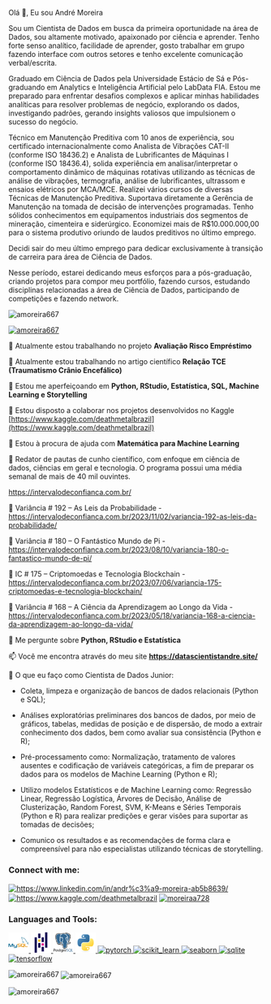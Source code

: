 Olá 👋, Eu sou André Moreira</h1>

Sou um Cientista de Dados em busca da primeira oportunidade na área de Dados, sou altamente motivado, apaixonado por ciência e aprender. Tenho forte senso analítico, facilidade de aprender, gosto trabalhar em grupo fazendo interface com outros setores e tenho excelente comunicação verbal/escrita.

Graduado em Ciência de Dados pela Universidade Estácio de Sá e Pós-graduando em Analytics e Inteligência Artificial pelo LabData FIA. Estou me preparado para enfrentar desafios complexos e aplicar minhas habilidades analíticas para resolver problemas de negócio, explorando os dados, investigando padrões, gerando insights valiosos que impulsionem o sucesso do negócio. 

Técnico em Manutenção Preditiva com 10 anos de experiência, sou certificado internacionalmente como Analista de Vibrações CAT-II (conforme ISO 18436.2) e Analista de Lubrificantes de Máquinas I (conforme ISO 18436.4), solida experiência em analisar/interpretar o comportamento dinâmico de máquinas rotativas utilizando as técnicas de análise de vibrações, termografia, análise de lubrificantes, ultrassom e ensaios elétricos por MCA/MCE. Realizei vários cursos de diversas Técnicas de Manutenção Preditiva. Suportava diretamente a Gerência de Manutenção na tomada de decisão de intervenções programadas. Tenho sólidos conhecimentos em equipamentos industriais dos segmentos de mineração, cimenteira e siderúrgico. Economizei mais de R$10.000.000,00 para o sistema produtivo oriundo de laudos preditivos no último emprego.

Decidi sair do meu último emprego para dedicar exclusivamente à transição de carreira para área de Ciência de Dados.

Nesse período, estarei dedicando meus esforços para a pós-graduação, criando projetos para compor meu portfólio, fazendo cursos, estudando disciplinas relacionadas a área de Ciência de Dados, participando de competições e fazendo network.</h3>

<p align="left"> <img src="https://komarev.com/ghpvc/?username=amoreira667&label=Profile%20views&color=0e75b6&style=flat" alt="amoreira667" /> </p>

<p align="left"> <a href="https://github.com/ryo-ma/github-profile-trophy"><img src="https://github-profile-trophy.vercel.app/?username=amoreira667" alt="amoreira667" /></a> </p>

🔭 Atualmente estou trabalhando no projeto **Avaliação Risco Empréstimo**

🔭 Atualmente estou trabalhando no artigo científico **Relação TCE (Traumatismo Crânio Encefálico)**

🌱 Estou me aperfeiçoando em **Python, RStudio, Estatística, SQL, Machine Learning e Storytelling**

👯 Estou disposto a colaborar nos projetos desenvolvidos no Kaggle [https://www.kaggle.com/deathmetalbrazil](https://www.kaggle.com/deathmetalbrazil)

🤝 Estou à procura de ajuda com **Matemática para Machine Learning**

📝 Redator de pautas de cunho científico, com enfoque em ciência de dados, ciências em geral e tecnologia. O programa possui uma média semanal de mais de 40 mil ouvintes.

https://intervalodeconfianca.com.br/

📝 Variância # 192 – As Leis da Probabilidade - https://intervalodeconfianca.com.br/2023/11/02/variancia-192-as-leis-da-probabilidade/

📝 Variância # 180 – O Fantástico Mundo de Pi - https://intervalodeconfianca.com.br/2023/08/10/variancia-180-o-fantastico-mundo-de-pi/

📝 IC # 175 – Criptomoedas e Tecnologia Blockchain - https://intervalodeconfianca.com.br/2023/07/06/variancia-175-criptomoedas-e-tecnologia-blockchain/

📝 Variância # 168 – A Ciência da Aprendizagem ao Longo da Vida - https://intervalodeconfianca.com.br/2023/05/18/variancia-168-a-ciencia-da-aprendizagem-ao-longo-da-vida/

💬 Me pergunte sobre **Python, RStudio e Estatística**

📫 Você me encontra através do meu site **https://datascientistandre.site/**

📄 O que eu faço como Cientista de Dados Junior:

- Coleta, limpeza e organização de bancos de dados relacionais (Python e SQL);

- Análises exploratórias preliminares dos bancos de dados, por meio de gráficos, tabelas, medidas de posição e de dispersão, de modo a extrair conhecimento dos dados, bem como avaliar sua consistência (Python e R); 

- Pré-processamento como: Normalização, tratamento de valores ausentes e codificação de variáveis categóricas, a fim de preparar os dados para os modelos de Machine Learning (Python e R); 

- Utilizo modelos Estatísticos e de Machine Learning como: Regressão Linear, Regressão Logística, Árvores de Decisão, Análise de Clusterização, Random Forest, SVM, K-Means e Séries Temporais (Python e R) para realizar predições e gerar visões para suportar as tomadas de decisões;

- Comunico os resultados e as recomendações de forma clara e compreensível para não especialistas utilizando técnicas de storytelling.

<h3 align="left">Connect with me:</h3>
<p align="left">
<a href="https://linkedin.com/in/https://www.linkedin.com/in/andr%c3%a9-moreira-ab5b8639/" target="blank"><img align="center" src="https://raw.githubusercontent.com/rahuldkjain/github-profile-readme-generator/master/src/images/icons/Social/linked-in-alt.svg" alt="https://www.linkedin.com/in/andr%c3%a9-moreira-ab5b8639/" height="30" width="40" /></a>
<a href="https://kaggle.com/https://www.kaggle.com/deathmetalbrazil" target="blank"><img align="center" src="https://raw.githubusercontent.com/rahuldkjain/github-profile-readme-generator/master/src/images/icons/Social/kaggle.svg" alt="https://www.kaggle.com/deathmetalbrazil" height="30" width="40" /></a>
<a href="https://medium.com/moreiraa728" target="blank"><img align="center" src="https://raw.githubusercontent.com/rahuldkjain/github-profile-readme-generator/master/src/images/icons/Social/medium.svg" alt="moreiraa728" height="30" width="40" /></a>
</p>

<h3 align="left">Languages and Tools:</h3>
<p align="left"> <a href="https://www.mysql.com/" target="_blank" rel="noreferrer"> <img src="https://raw.githubusercontent.com/devicons/devicon/master/icons/mysql/mysql-original-wordmark.svg" alt="mysql" width="40" height="40"/> </a> <a href="https://pandas.pydata.org/" target="_blank" rel="noreferrer"> <img src="https://raw.githubusercontent.com/devicons/devicon/2ae2a900d2f041da66e950e4d48052658d850630/icons/pandas/pandas-original.svg" alt="pandas" width="40" height="40"/> </a> <a href="https://www.postgresql.org" target="_blank" rel="noreferrer"> <img src="https://raw.githubusercontent.com/devicons/devicon/master/icons/postgresql/postgresql-original-wordmark.svg" alt="postgresql" width="40" height="40"/> </a> <a href="https://www.python.org" target="_blank" rel="noreferrer"> <img src="https://raw.githubusercontent.com/devicons/devicon/master/icons/python/python-original.svg" alt="python" width="40" height="40"/> </a> <a href="https://pytorch.org/" target="_blank" rel="noreferrer"> <img src="https://www.vectorlogo.zone/logos/pytorch/pytorch-icon.svg" alt="pytorch" width="40" height="40"/> </a> <a href="https://scikit-learn.org/" target="_blank" rel="noreferrer"> <img src="https://upload.wikimedia.org/wikipedia/commons/0/05/Scikit_learn_logo_small.svg" alt="scikit_learn" width="40" height="40"/> </a> <a href="https://seaborn.pydata.org/" target="_blank" rel="noreferrer"> <img src="https://seaborn.pydata.org/_images/logo-mark-lightbg.svg" alt="seaborn" width="40" height="40"/> </a> <a href="https://www.sqlite.org/" target="_blank" rel="noreferrer"> <img src="https://www.vectorlogo.zone/logos/sqlite/sqlite-icon.svg" alt="sqlite" width="40" height="40"/> </a> <a href="https://www.tensorflow.org" target="_blank" rel="noreferrer"> <img src="https://www.vectorlogo.zone/logos/tensorflow/tensorflow-icon.svg" alt="tensorflow" width="40" height="40"/> </a> </p>

<p><img align="left" src="https://github-readme-stats.vercel.app/api/top-langs?username=amoreira667&show_icons=true&locale=en&layout=compact" alt="amoreira667" /></p>

<p>&nbsp;<img align="center" src="https://github-readme-stats.vercel.app/api?username=amoreira667&show_icons=true&locale=en" alt="amoreira667" /></p>

<p><img align="center" src="https://github-readme-streak-stats.herokuapp.com/?user=amoreira667&" alt="amoreira667" /></p>


<!--
### Hi there 👋


**AMoreira667/AMoreira667** is a ✨ _special_ ✨ repository because its `README.md` (this file) appears on your GitHub profile.

Here are some ideas to get you started:

- 🔭 I’m currently working on ...
- 🌱 I’m currently learning ...
- 👯 I’m looking to collaborate on ...
- 🤔 I’m looking for help with ...
- 💬 Ask me about ...
- 📫 How to reach me: ...
- 😄 Pronouns: ...
- ⚡ Fun fact: ...
-->
